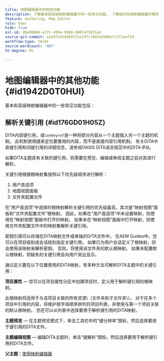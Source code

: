 ```yaml
---
title: 地图编辑器中的其他功能
description: 了解基本和高级映射编辑器中的一些常见功能。 了解如何在映射编辑器中解析键引用。
feature: Authoring, Map Editor
role: User
hide: true
exl-id: d6e00884-e17c-499e-9568-0807a75051ad
source-git-commit: ea597cd14469f21e197c700542b9be7c373aef14
workflow-type: tm+mt
source-wordcount: '467'
ht-degree: 0%

---
```


# 地图编辑器中的其他功能 {#id1942D0T0HUI}

基本和高级映射编辑器中的一些常见功能包括：

## 解析关键引用 {#id176GD01H05Z}

DITA内容键引用，或`conkeyref`是一种将部分内容从一个主题插入另一个主题的机制。 此机制使用键来定位要重用的内容，而不是直接内容引用机制。 有关DITA中直接引用和间接引用的详细信息，请参阅OASIS DITA语言规范中的&#x200B;*DITA寻址*。

如果DITA主题具有关联的键引用，则需要在预览、编辑或审阅主题之前对其进行解析。

关键引用根据根映射集按照以下优先级顺序进行解析：

1. 用户首选项
1. 地图视图面板
1. 文件夹配置文件

在“用户首选项”中选择的根映射解析关键引用的优先级最高，其次是“映射视图”面板和“文件夹配置文件”根映射。 因此，如果在“用户首选项”中未设置映射，则使用在“映射视图”面板中打开的映射。 如果未在“映射视图”面板中打开映射，则使用文件夹配置文件中的映射集解析关键引用。

密钥引用可以存储在DITA映射文件或单独的DITA文件中。 在AEM Guides中，您可以在项目级别或会话级别指定关键引用。 如果已为用户会话定义了根映射，则会使用该映射来解析密钥。 否则，将使用该文件夹的默认根映射。 如果未配置默认根映射，则缺失的关键引用会向用户突出显示。

通过定义要在以下位置使用的DITA映射，有多种方法可解析DITA主题中的关键引用：

**项目属性** — 您可以在项目属性分区中创建项目时，定义用于解析键引用的根映射。

此根映射将适用于与该项目关联的所有资源\（文件夹和子文件夹\）。 对于在多个项目中引用的内容，将维护按字母顺序排列的项目列表，并使用与第一个项目关联的默认根映射。 您还可以从列表中选择要用于解析键引用的DITA映射。

**主题预览** — 在主题预览模式下，单击工具栏中的“键分辨率”图标，然后选择要用于键引用的DITA文件。

**主题编辑视图** — 编辑DITA主题时，单击“键解析”图标，然后选择要用于解析键引用的DITA文件。

**父主题：**&#x200B;[&#x200B;使用映射编辑器](map-editor.md)
